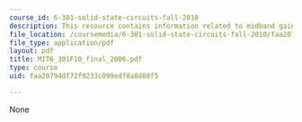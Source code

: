 ```yaml
---
course_id: 6-301-solid-state-circuits-fall-2010
description: This resource contains information related to midband gain.
file_location: /coursemedia/6-301-solid-state-circuits-fall-2010/faa20794df72f9233c099edf8a8d88f5_MIT6_301F10_final_2006.pdf
file_type: application/pdf
layout: pdf
title: MIT6_301F10_final_2006.pdf
type: course
uid: faa20794df72f9233c099edf8a8d88f5

---
```

None